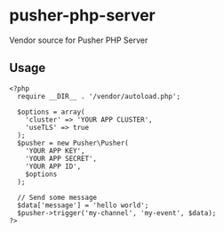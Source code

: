 # pusher-php-server
Vendor source for Pusher PHP Server

## Usage
```
<?php
  require __DIR__ . '/vendor/autoload.php';

  $options = array(
    'cluster' => 'YOUR APP CLUSTER',
    'useTLS' => true
  );
  $pusher = new Pusher\Pusher(
    'YOUR APP KEY',
    'YOUR APP SECRET',
    'YOUR APP ID',
    $options
  );

  // Send some message
  $data['message'] = 'hello world';
  $pusher->trigger('my-channel', 'my-event', $data);
?>
```
